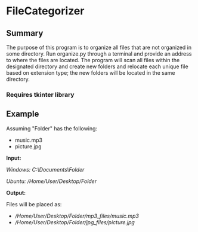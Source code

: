 # FileCategorizer

## **Summary**
The purpose of this program is to organize all files that are not organized in some directory. Run organize.py through a terminal and provide an address to where the files are located. The program will scan all files within the designated directory and create new folders and relocate each unique file based on extension type; the new folders will be located in the same directory.

### **Requires tkinter library**

## **Example**

Assuming "Folder" has the following:
 - music.mp3
 - picture.jpg

**Input:**

*Windows: C:\Documents\Folder*

*Ubuntu: /Home/User/Desktop/Folder*

**Output:**

Files will be placed as:
 - */Home/User/Desktop/Folder/mp3_files/music.mp3*
 - */Home/User/Desktop/Folder/jpg_files/picture.jpg*




